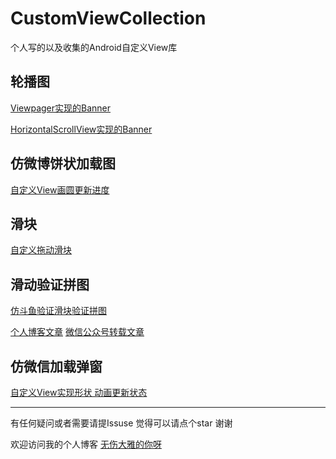 # CustomViewCollection
个人写的以及收集的Android自定义View库

## 轮播图

[Viewpager实现的Banner](https://github.com/wsdydeni/CustomViewCollection/tree/master/app/src/main/java/com/example/customviewcollection/banner)

[HorizontalScrollView实现的Banner](https://github.com/wsdydeni/CustomViewCollection/tree/master/app/src/main/java/com/example/customviewcollection/horizontal)

## 仿微博饼状加载图

[自定义View画圆更新进度](https://github.com/wsdydeni/CustomViewCollection/tree/master/app/src/main/java/com/example/customviewcollection/progressview)

## 滑块

[自定义拖动滑块](https://github.com/wsdydeni/CustomViewCollection/tree/master/app/src/main/java/com/example/customviewcollection/seekbar)

## 滑动验证拼图

[仿斗鱼验证滑块验证拼图](https://github.com/wsdydeni/CustomViewCollection/tree/master/app/src/main/java/com/example/customviewcollection/slidepuzzle)

[个人博客文章](https://www.wsdydeni.top/2020/07/19/Android%E8%87%AA%E5%AE%9A%E4%B9%89View%E4%B9%8B%E6%BB%91%E5%9D%97%E9%AA%8C%E8%AF%81%E7%A0%81/)
[微信公众号转载文章](https://mp.weixin.qq.com/s/b3ISsGaVK2vK1Fj_H382Kw)

## 仿微信加载弹窗

[自定义View实现形状 动画更新状态](https://github.com/wsdydeni/CustomViewCollection/tree/master/app/src/main/java/com/example/customviewcollection/loadingview)


***

有任何疑问或者需要请提Issuse 觉得可以请点个star 谢谢

欢迎访问我的个人博客 [无伤大雅的你呀](https://www.wsdydeni.top/)
